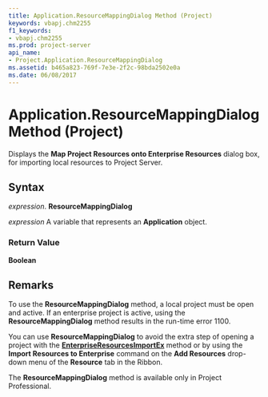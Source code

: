 ```yaml
---
title: Application.ResourceMappingDialog Method (Project)
keywords: vbapj.chm2255
f1_keywords:
- vbapj.chm2255
ms.prod: project-server
api_name:
- Project.Application.ResourceMappingDialog
ms.assetid: b465a823-769f-7e3e-2f2c-98bda2502e0a
ms.date: 06/08/2017
---
```



# Application.ResourceMappingDialog Method (Project)

Displays the  **Map Project Resources onto Enterprise Resources** dialog box, for importing local resources to Project Server.


## Syntax

 _expression_. **ResourceMappingDialog**

 _expression_ A variable that represents an **Application** object.


### Return Value

 **Boolean**


## Remarks

To use the  **ResourceMappingDialog** method, a local project must be open and active. If an enterprise project is active, using the **ResourceMappingDialog** method results in the run-time error 1100.

You can use  **ResourceMappingDialog** to avoid the extra step of opening a project with the **[EnterpriseResourcesImportEx](application-enterpriseresourcesimportex-method-project.md)** method or by using the **Import Resources to Enterprise** command on the **Add Resources** drop-down menu of the **Resource** tab in the Ribbon.

 The **ResourceMappingDialog** method is available only in Project Professional.


